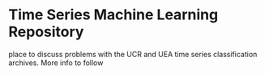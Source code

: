 # Time Series Machine Learning Repository

place to discuss problems with the UCR and UEA time series classification archives. More info to follow
